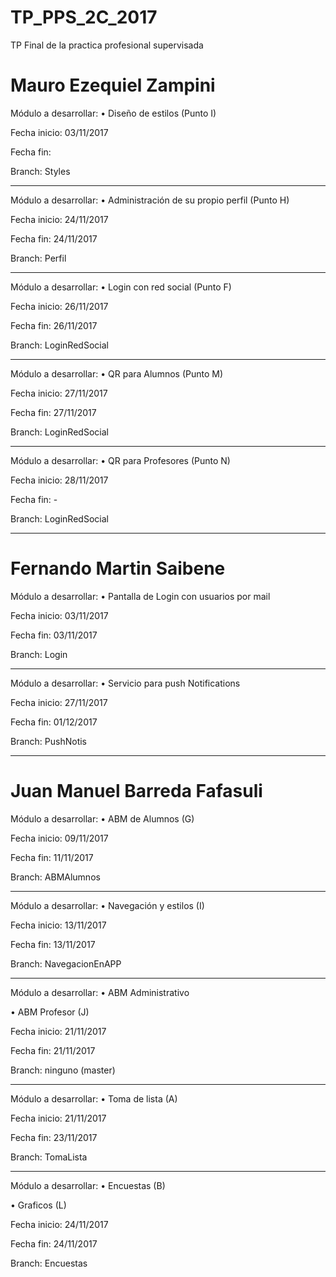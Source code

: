 # TP_PPS_2C_2017
TP Final de la practica profesional supervisada

# Mauro Ezequiel Zampini
Módulo a desarrollar:
• Diseño de estilos (Punto I)

Fecha inicio: 03/11/2017

Fecha fin:

Branch: Styles

-------------------

Módulo a desarrollar:
• Administración de su propio perfil (Punto H)

Fecha inicio: 24/11/2017

Fecha fin: 24/11/2017

Branch: Perfil

-------------------

Módulo a desarrollar:
• Login con red social (Punto F)

Fecha inicio: 26/11/2017

Fecha fin: 26/11/2017

Branch: LoginRedSocial

-------------------

Módulo a desarrollar:
• QR para Alumnos (Punto M)

Fecha inicio: 27/11/2017

Fecha fin: 27/11/2017

Branch: LoginRedSocial

-------------------

Módulo a desarrollar:
• QR para Profesores (Punto N)

Fecha inicio: 28/11/2017

Fecha fin: -

Branch: LoginRedSocial

-------------------

# Fernando Martin Saibene
Módulo a desarrollar:
• Pantalla de Login con usuarios por mail

Fecha inicio: 03/11/2017

Fecha fin: 03/11/2017

Branch: Login

-------------------
Módulo a desarrollar:
• Servicio para push Notifications

Fecha inicio: 27/11/2017

Fecha fin: 01/12/2017

Branch: PushNotis

-------------------

# Juan Manuel Barreda Fafasuli
Módulo a desarrollar: • ABM de Alumnos (G)

Fecha inicio: 09/11/2017

Fecha fin: 11/11/2017

Branch: ABMAlumnos

-------------------

Módulo a desarrollar: • Navegación y estilos (I)

Fecha inicio: 13/11/2017

Fecha fin: 13/11/2017

Branch: NavegacionEnAPP

-------------------

Módulo a desarrollar: • ABM Administrativo 

• ABM Profesor (J)

Fecha inicio: 21/11/2017

Fecha fin: 21/11/2017

Branch: ninguno (master)

-------------------

Módulo a desarrollar: • Toma de lista (A)

Fecha inicio: 21/11/2017

Fecha fin: 23/11/2017

Branch: TomaLista

-------------------

Módulo a desarrollar: • Encuestas (B)

 • Graficos (L)

Fecha inicio: 24/11/2017

Fecha fin: 24/11/2017

Branch: Encuestas

